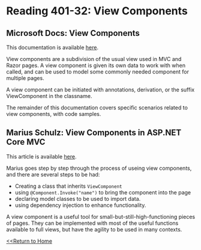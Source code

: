 # Reading 401-32: View Components

## Microsoft Docs: View Components
This documentation is available [here](https://docs.microsoft.com/en-us/aspnet/core/mvc/views/view-components?view=aspnetcore-2.1).

View components are a subdivision of the usual view used in MVC and Razor pages. A view component is given its own data to work with when called, and can be used to model some commonly needed component for multiple pages. 

A view component can be initiated with annotations, derivation, or the suffix ViewComponent in the classname. 

The remainder of this documentation covers specific scenarios related to view components, with code samples. 

## Marius Schulz: View Components in ASP.NET Core MVC
This article is available [here](https://mariusschulz.com/blog/view-components-in-asp-net-core-mvc).

Marius goes step by step through the process of useing view components, and there are several steps to be had: 

- Creating a class that inherits `ViewComponent`
- using `@Component.Invoke("name")` to bring the component into the page
- declaring model classes to be used to import data. 
- using dependency injection to enhance functionality.

 A view component is a useful tool for small-but-still-high-functioning pieces of pages. They can be implemented with most of the useful functions available to full views, but have the agility to be used in many contexts. 


 [<<Return to Home](../README.md)